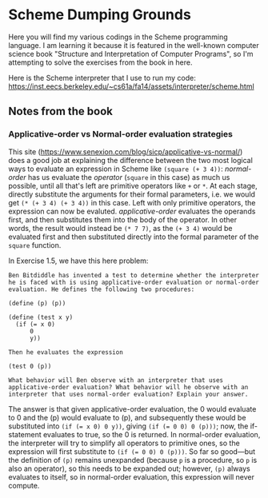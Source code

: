 # Scheme Dumping Grounds
Here you will find my various codings in the Scheme programming language. I am learning it because it is featured
in the well-known computer science book "Structure and Interpretation of Computer Programs", so I'm attempting to solve
the exercises from the book in here.

Here is the Scheme interpreter that I use to run my code: https://inst.eecs.berkeley.edu/~cs61a/fa14/assets/interpreter/scheme.html

## Notes from the book

### Applicative-order vs Normal-order evaluation strategies
This site (https://www.senexion.com/blog/sicp/applicative-vs-normal/) does a good job at explaining the difference
between the two most logical ways to evaluate an expression in Scheme like `(square (+ 3 4))`:
_normal-order_ has us evaluate the _operator_ (`square` in this case) as much us possible, until all that's
left are primitive operators like `+` or `*`. At each stage, directly substitute the arguments for their formal parameters,
i.e. we would get `(* (+ 3 4) (+ 3 4))` in this case. Left with only primitive operators, the expression can now be evaluted.
_applicative-order_ evaluates the operands first, and then substitutes them into the body of the operator.
In other words, the result would instead be `(* 7 7)`, as the `(+ 3 4)` would be evaluated first and then
substituted directly into the formal parameter of the `square` function.

In Exercise 1.5, we have this here problem:
```
Ben Bitdiddle has invented a test to determine whether the interpreter he is faced with is using applicative-order evaluation or normal-order evaluation. He defines the following two procedures:

(define (p) (p))

(define (test x y)
  (if (= x 0)
      0
      y))

Then he evaluates the expression

(test 0 (p))

What behavior will Ben observe with an interpreter that uses applicative-order evaluation? What behavior will he observe with an interpreter that uses normal-order evaluation? Explain your answer.
```
The answer is that given applicative-order evaluation, the 0 would evaluate to 0 and the (p) would evaluate to (p),
and subsequently these would be substituted into `(if (= x 0) 0 y))`, giving `(if (= 0 0) 0 (p)))`; now, the if-statement evaluates to true, so the 0 is returned.
In normal-order evaluation, the interpreter will try to simplify all operators to primitive
ones, so the expression will first substitute to `(if (= 0 0) 0 (p)))`. So far so good—but
the definition of `(p)` remains unexpanded (because `p` is a procedure, so `p` is also
an operator), so this needs to be expanded out; however, `(p)` always evaluates to itself,
so in normal-order evaluation, this expression will never compute.